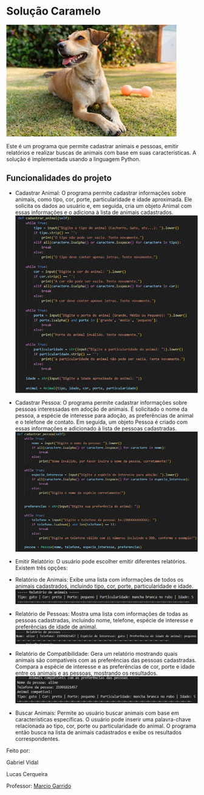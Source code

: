 # Solução Caramelo

![cachorro](./Imagens/cachorro.jpg)

Este é um programa que permite cadastrar animais e pessoas, emitir relatórios e realizar buscas de animais com base em suas características. A solução é implementada usando a linguagem Python.

 ## Funcionalidades do projeto
 - Cadastrar Animal: O programa permite cadastrar informações sobre animais, como tipo, cor, porte, particularidade e idade aproximada. Ele solicita os dados ao usuário e, em seguida, cria um objeto Animal com essas informações e o adiciona à lista de animais cadastrados.
![animais](./Imagens/Screenshot_1.png)

- Cadastrar Pessoa: O programa permite cadastrar informações sobre pessoas interessadas em adoção de animais. É solicitado o nome da pessoa, a espécie de interesse para adoção, as preferências de animal e o telefone de contato. Em seguida, um objeto Pessoa é criado com essas informações e adicionado à lista de pessoas cadastradas.
![pessoas](./Imagens/pessoa.png)

- Emitir Relatório: O usuário pode escolher emitir diferentes relatórios. Existem três opções:

- Relatório de Animais: Exibe uma lista com informações de todos os animais cadastrados, incluindo tipo, cor, porte, particularidade e idade.
![relatorio_animais](./Imagens/rela_animal.png)
- Relatório de Pessoas: Mostra uma lista com informações de todas as pessoas cadastradas, incluindo nome, telefone, espécie de interesse e preferências de idade de animal.
![relatorio_pessoas](./Imagens/rela_pessoa.png)
- Relatório de Compatibilidade: Gera um relatório mostrando quais animais são compatíveis com as preferências das pessoas cadastradas. Compara a espécie de interesse e as preferências de cor, porte e idade entre os animais e as pessoas, mostrando os resultados.
![compatibilidade](./Imagens/compatibilidade.png)
- Buscar Animais: Permite ao usuário buscar animais com base em características específicas. O usuário pode inserir uma palavra-chave relacionada ao tipo, cor, porte ou particularidade do animal. O programa então busca na lista de animais cadastrados e exibe os resultados correspondentes.

Feito por:

Gabriel Vidal

Lucas Cerqueira

Professor: <a href="https://github.com/marciogarridoLaCop">Marcio Garrido</a>
